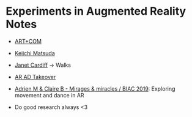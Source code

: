 # Experiments in Augmented Reality Notes

* [ART+COM](https://artcom.de/en/project/the-invisible-shape-of-things-past/)
* [Keiichi Matsuda](http://km.cx/projects)
* [Janet Cardiff](https://www.cardiffmiller.com/index.html) -> Walks
* [AR AD Takeover](https://vimeo.com/27216208)
* [Adrien M & Claire B - Mirages & miracles / BIAC 2019](https://www.youtube.com/watch?v=iD2MpbDwT4o): Exploring movement and dance in AR

* Do good research always <3


